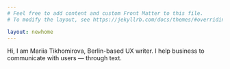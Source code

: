 ```yaml
---
# Feel free to add content and custom Front Matter to this file.
# To modify the layout, see https://jekyllrb.com/docs/themes/#overriding-theme-defaults

layout: newhome
---
```


Hi, I am Mariia Tikhomirova, Berlin-based UX writer. I help business to communicate with users — through text.

<!-- layout: home -->